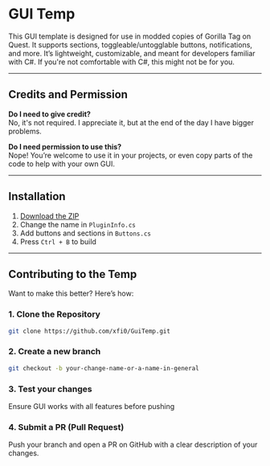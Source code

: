 # GUI Temp

This GUI template is designed for use in modded copies of Gorilla Tag on Quest. It supports sections, toggleable/untogglable buttons, notifications, and more. It’s lightweight, customizable, and meant for developers familiar with C#. If you're not comfortable with C#, this might not be for you.

---

## Credits and Permission

**Do I need to give credit?**  
No, it's not required. I appreciate it, but at the end of the day I have bigger problems.

**Do I need permission to use this?**  
Nope! You’re welcome to use it in your projects, or even copy parts of the code to help with your own GUI.

---

## Installation

1. [Download the ZIP]([https://google.com](https://github.com/xfi0/GuiTemp/releases/download/Release/GuiTemp.rar)) 
2. Change the name in `PluginInfo.cs`
3. Add buttons and sections in `Buttons.cs`
4. Press `Ctrl + B` to build

---

## Contributing to the Temp

Want to make this better? Here’s how:

### 1. Clone the Repository

```bash
git clone https://github.com/xfi0/GuiTemp.git
```
### 2. Create a new branch 
```bash
git checkout -b your-change-name-or-a-name-in-general
```
### 3. Test your changes
Ensure GUI works with all features before pushing

### 4. Submit a PR (Pull Request)
Push your branch and open a PR on GitHub with a clear description of your changes.
